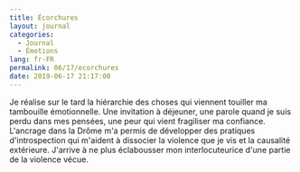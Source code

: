 ```yaml
---
title: Écorchures
layout: journal
categories:
  - Journal
  - Émotions
lang: fr-FR
permalink: 06/17/ecorchures
date: 2019-06-17 21:17:00
---
```


Je réalise sur le tard la hiérarchie des choses qui viennent touiller ma tambouille émotionnelle. Une invitation à déjeuner, une parole quand je suis perdu dans mes pensées, une peur qui vient fragiliser ma confiance. L'ancrage dans la Drôme m'a permis de développer des pratiques d'introspection qui m'aident à dissocier la violence que je vis et la causalité extérieure. J'arrive à ne plus éclabousser mon interlocuteurice d'une partie de la violence vécue.